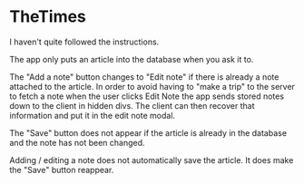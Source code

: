# TheTimes

I haven't quite followed the instructions.

The app only puts an article into the database when you ask it to.

The "Add a note" button changes to "Edit note" if there is already a note attached to the article.  In order to avoid having to "make a trip" to the server to fetch a note when the user clicks Edit Note the app sends stored notes down to the client in hidden divs.  The client can then recover that information and put it in the edit note modal.

The "Save" button does not appear if the article is already in the database and the note has not been changed.

Adding / editing a note does not automatically save the article.  It does make the "Save" button reappear.


